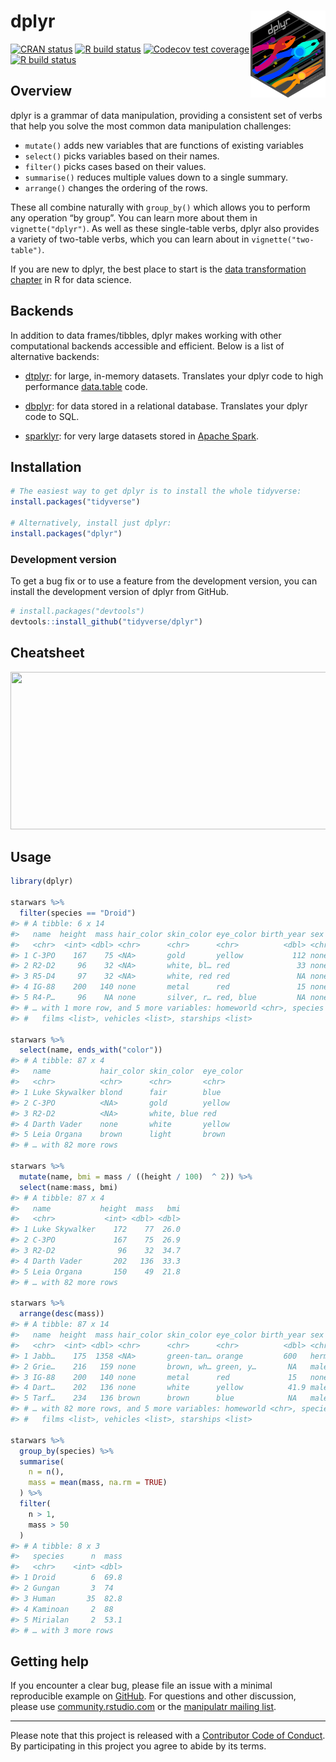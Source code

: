 
<!-- README.md is generated from README.Rmd. Please edit that file -->

# dplyr <a href='https://dplyr.tidyverse.org'><img src='man/figures/logo.png' align="right" height="139" /></a>

<!-- badges: start -->

[![CRAN
status](https://www.r-pkg.org/badges/version/dplyr)](https://cran.r-project.org/package=dplyr)
[![R build
status](https://github.com/tidyverse/dplyr/workflows/R-CMD-check/badge.svg)](https://github.com/tidyverse/dplyr/actions?workflow=R-CMD-check)
[![Codecov test
coverage](https://codecov.io/gh/tidyverse/dplyr/branch/master/graph/badge.svg)](https://codecov.io/gh/tidyverse/dplyr?branch=master)
[![R build
status](https://github.com/tidyverse/dplyr/workflows/R-CMD-check/badge.svg)](https://github.com/tidyverse/dplyr/actions)
<!-- badges: end -->

## Overview

dplyr is a grammar of data manipulation, providing a consistent set of
verbs that help you solve the most common data manipulation challenges:

  - `mutate()` adds new variables that are functions of existing
    variables
  - `select()` picks variables based on their names.
  - `filter()` picks cases based on their values.
  - `summarise()` reduces multiple values down to a single summary.
  - `arrange()` changes the ordering of the rows.

These all combine naturally with `group_by()` which allows you to
perform any operation “by group”. You can learn more about them in
`vignette("dplyr")`. As well as these single-table verbs, dplyr also
provides a variety of two-table verbs, which you can learn about in
`vignette("two-table")`.

If you are new to dplyr, the best place to start is the [data
transformation chapter](http://r4ds.had.co.nz/transform.html) in R for
data science.

## Backends

In addition to data frames/tibbles, dplyr makes working with other
computational backends accessible and efficient. Below is a list of
alternative backends:

  - [dtplyr](https://dtplyr.tidyverse.org/): for large, in-memory
    datasets. Translates your dplyr code to high performance
    [data.table](http://r-datatable.com/) code.

  - [dbplyr](https://dbplyr.tidyverse.org/): for data stored in a
    relational database. Translates your dplyr code to SQL.

  - [sparklyr](https://spark.rstudio.com): for very large datasets
    stored in [Apache Spark](https://spark.apache.org).

## Installation

``` r
# The easiest way to get dplyr is to install the whole tidyverse:
install.packages("tidyverse")

# Alternatively, install just dplyr:
install.packages("dplyr")
```

### Development version

To get a bug fix or to use a feature from the development version, you
can install the development version of dplyr from GitHub.

``` r
# install.packages("devtools")
devtools::install_github("tidyverse/dplyr")
```

## Cheatsheet

<a href="https://github.com/rstudio/cheatsheets/blob/master/data-transformation.pdf"><img src="https://raw.githubusercontent.com/rstudio/cheatsheets/master/pngs/thumbnails/data-transformation-cheatsheet-thumbs.png" width="630" height="252"/></a>

## Usage

``` r
library(dplyr)

starwars %>% 
  filter(species == "Droid")
#> # A tibble: 6 x 14
#>   name  height  mass hair_color skin_color eye_color birth_year sex   gender
#>   <chr>  <int> <dbl> <chr>      <chr>      <chr>          <dbl> <chr> <chr> 
#> 1 C-3PO    167    75 <NA>       gold       yellow           112 none  mascu…
#> 2 R2-D2     96    32 <NA>       white, bl… red               33 none  mascu…
#> 3 R5-D4     97    32 <NA>       white, red red               NA none  mascu…
#> 4 IG-88    200   140 none       metal      red               15 none  mascu…
#> 5 R4-P…     96    NA none       silver, r… red, blue         NA none  femin…
#> # … with 1 more row, and 5 more variables: homeworld <chr>, species <chr>,
#> #   films <list>, vehicles <list>, starships <list>

starwars %>% 
  select(name, ends_with("color"))
#> # A tibble: 87 x 4
#>   name           hair_color skin_color  eye_color
#>   <chr>          <chr>      <chr>       <chr>    
#> 1 Luke Skywalker blond      fair        blue     
#> 2 C-3PO          <NA>       gold        yellow   
#> 3 R2-D2          <NA>       white, blue red      
#> 4 Darth Vader    none       white       yellow   
#> 5 Leia Organa    brown      light       brown    
#> # … with 82 more rows

starwars %>% 
  mutate(name, bmi = mass / ((height / 100)  ^ 2)) %>%
  select(name:mass, bmi)
#> # A tibble: 87 x 4
#>   name           height  mass   bmi
#>   <chr>           <int> <dbl> <dbl>
#> 1 Luke Skywalker    172    77  26.0
#> 2 C-3PO             167    75  26.9
#> 3 R2-D2              96    32  34.7
#> 4 Darth Vader       202   136  33.3
#> 5 Leia Organa       150    49  21.8
#> # … with 82 more rows

starwars %>% 
  arrange(desc(mass))
#> # A tibble: 87 x 14
#>   name  height  mass hair_color skin_color eye_color birth_year sex   gender
#>   <chr>  <int> <dbl> <chr>      <chr>      <chr>          <dbl> <chr> <chr> 
#> 1 Jabb…    175  1358 <NA>       green-tan… orange         600   herm… mascu…
#> 2 Grie…    216   159 none       brown, wh… green, y…       NA   male  mascu…
#> 3 IG-88    200   140 none       metal      red             15   none  mascu…
#> 4 Dart…    202   136 none       white      yellow          41.9 male  mascu…
#> 5 Tarf…    234   136 brown      brown      blue            NA   male  mascu…
#> # … with 82 more rows, and 5 more variables: homeworld <chr>, species <chr>,
#> #   films <list>, vehicles <list>, starships <list>

starwars %>%
  group_by(species) %>%
  summarise(
    n = n(),
    mass = mean(mass, na.rm = TRUE)
  ) %>%
  filter(
    n > 1,
    mass > 50
  )
#> # A tibble: 8 x 3
#>   species      n  mass
#>   <chr>    <int> <dbl>
#> 1 Droid        6  69.8
#> 2 Gungan       3  74  
#> 3 Human       35  82.8
#> 4 Kaminoan     2  88  
#> 5 Mirialan     2  53.1
#> # … with 3 more rows
```

## Getting help

If you encounter a clear bug, please file an issue with a minimal
reproducible example on
[GitHub](https://github.com/tidyverse/dplyr/issues). For questions and
other discussion, please use
[community.rstudio.com](https://community.rstudio.com/) or the
[manipulatr mailing list](https://groups.google.com/group/manipulatr).

-----

Please note that this project is released with a [Contributor Code of
Conduct](https://dplyr.tidyverse.org/CODE_OF_CONDUCT). By participating
in this project you agree to abide by its terms.
